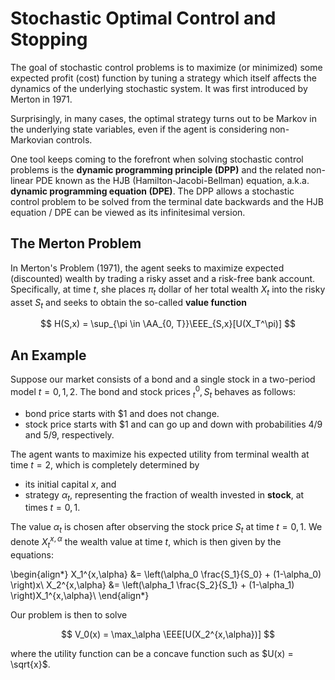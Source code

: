 # Stochastic Optimal Control and Stopping

The goal of stochastic control problems is to maximize (or minimized) some expected profit (cost) function by tuning a strategy which itself affects the dynamics of the underlying stochastic system. It was first introduced by Merton in 1971.

Surprisingly, in many cases, the optimal strategy turns out to be Markov in the underlying state variables, even if the agent is considering non-Markovian controls.

One tool keeps coming to the forefront when solving stochastic control problems is the **dynamic programming principle (DPP)** and the related non-linear PDE known as the HJB (Hamilton-Jacobi-Bellman) equation, a.k.a. **dynamic programming equation (DPE)**. The DPP allows a stochastic control problem to be solved from the terminal date backwards and the HJB equation / DPE can be viewed as its infinitesimal version.

## The Merton Problem
In Merton's Problem (1971), the agent seeks to maximize expected (discounted) wealth by trading a risky asset and a risk-free bank account. Specifically, at time $t$, she places $\pi_t$ dollar of her total wealth $X_t$ into the risky asset $S_t$ and seeks to obtain the so-called **value function**

$$
H(S,x) = \sup_{\pi \in \AA_{0, T}}\EEE_{S,x}[U(X_T^\pi)]
$$

## An Example
Suppose our market consists of a bond and a single stock in a two-period model $t = 0, 1, 2$. The bond and stock prices $_t^0, S_t$ behaves as follows:

- bond price starts with \$1 and does not change.
- stock price starts with \$1 and can go up and down with probabilities 4/9 and 5/9, respectively.

The agent wants to maximize his expected utility from terminal wealth at time $t = 2$, which is completely determined by

- its initial capital $x$, and 
- strategy $\alpha_t$, representing the fraction of wealth invested in **stock**, at times $t = 0, 1$. 
 
The value $\alpha_t$ is chosen after observing the stock price $S_t$ at time $t = 0, 1$. We denote $X_t^{x,\alpha}$ the wealth value at time $t$, which is then given by the equations:

\begin{align*}
X_1^{x,\alpha} &= \left(\alpha_0 \frac{S_1}{S_0} + (1-\alpha_0) \right)x\\
X_2^{x,\alpha} &= \left(\alpha_1 \frac{S_2}{S_1} + (1-\alpha_1) \right)X_1^{x,\alpha}\\
\end{align*}

Our problem is then to solve

$$
V_0(x) = \max_\alpha \EEE[U(X_2^{x,\alpha})]
$$

where the utility function can be a concave function such as $U(x) = \sqrt{x}$.